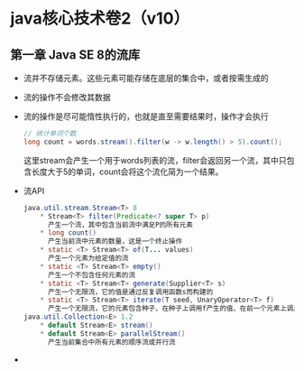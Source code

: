 # java核心技术卷2（v10）

## 第一章 Java SE 8的流库

* 流并不存储元素。这些元素可能存储在底层的集合中，或者按需生成的

* 流的操作不会修改其数据

* 流的操作是尽可能惰性执行的，也就是直至需要结果时，操作才会执行

  ```java
  // 统计单词个数
  long count = words.stream().filter(w -> w.length() > 5).count();
  ```

  这里stream会产生一个用于words列表的流，filter会返回另一个流，其中只包含长度大于5的单词，count会将这个流化简为一个结果。

* 流API

  ```java
  java.util.stream.Stream<T> 8
      * Stream<T> filter(Predicate<? super T> p)
      	产生一个流，其中包含当前流中满足P的所有元素
      * long count()
      	产生当前流中元素的数量，这是一个终止操作
      * static <T> Stream<T> of(T... values)
      	产生一个元素为给定值的流
      * static <T> Stream<T> empty()
      	产生一个不包含任何元素的流
      * static <T> Stream<T> generate(Supplier<T> s)
      	产生一个无限流，它的值是通过反复调用函数s而构建的
      * static <T> Stream<T> iterate(T seed, UnaryOperator<T> f)
      	产生一个无限流，它的元素包含种子、在种子上调用f产生的值、在前一个元素上调用f			产生的值，等等。
  java.util.Collection<E> 1.2
      * default Stream<E> stream()
      * default Stream<E> parallelStream()
      	产生当前集合中所有元素的顺序流或并行流
  ```

* 

